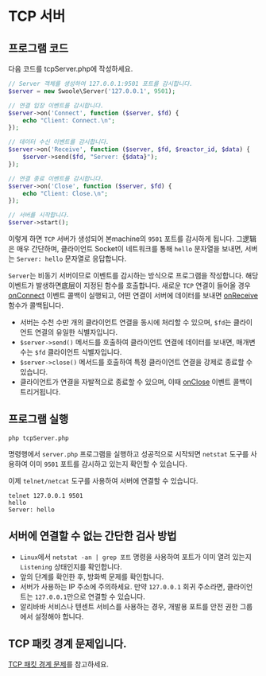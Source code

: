 # TCP 서버

## 프로그램 코드

다음 코드를 tcpServer.php에 작성하세요.

```php
// Server 객체를 생성하여 127.0.0.1:9501 포트를 감시합니다.
$server = new Swoole\Server('127.0.0.1', 9501);

// 연결 입장 이벤트를 감시합니다.
$server->on('Connect', function ($server, $fd) {
    echo "Client: Connect.\n";
});

// 데이터 수신 이벤트를 감시합니다.
$server->on('Receive', function ($server, $fd, $reactor_id, $data) {
    $server->send($fd, "Server: {$data}");
});

// 연결 종료 이벤트를 감시합니다.
$server->on('Close', function ($server, $fd) {
    echo "Client: Close.\n";
});

// 서버를 시작합니다.
$server->start(); 
```

이렇게 하면 `TCP` 서버가 생성되어 본machine의 `9501` 포트를 감시하게 됩니다. 그逻辑은 매우 간단하며, 클라이언트 Socket이 네트워크를 통해 `hello` 문자열을 보내면, 서버는 `Server: hello` 문자열로 응답합니다.

`Server`는 비동기 서버이므로 이벤트를 감시하는 방식으로 프로그램을 작성합니다. 해당 이벤트가 발생하면底层이 지정된 함수를 호출합니다. 새로운 `TCP` 연결이 들어올 경우 [onConnect](/server/events?id=onconnect) 이벤트 콜백이 실행되고, 어떤 연결이 서버에 데이터를 보내면 [onReceive](/server/events?id=onreceive) 함수가 콜백됩니다.

* 서버는 수천 수만 개의 클라이언트 연결을 동시에 처리할 수 있으며, `$fd`는 클라이언트 연결의 유일한 식별자입니다.
* `$server->send()` 메서드를 호출하여 클라이언트 연결에 데이터를 보내면, 매개변수는 `$fd` 클라이언트 식별자입니다.
* `$server->close()` 메서드를 호출하여 특정 클라이언트 연결을 강제로 종료할 수 있습니다.
* 클라이언트가 연결을 자발적으로 종료할 수 있으며, 이때 [onClose](/server/events?id=onclose) 이벤트 콜백이 트리거됩니다.

## 프로그램 실행

```shell
php tcpServer.php
```

명령행에서 `server.php` 프로그램을 실행하고 성공적으로 시작되면 `netstat` 도구를 사용하여 이미 `9501` 포트를 감시하고 있는지 확인할 수 있습니다.

이제 `telnet/netcat` 도구를 사용하여 서버에 연결할 수 있습니다.

```shell
telnet 127.0.0.1 9501
hello
Server: hello
```

## 서버에 연결할 수 없는 간단한 검사 방법

* `Linux`에서 `netstat -an | grep 포트` 명령을 사용하여 포트가 이미 열려 있는지 `Listening` 상태인지를 확인합니다.
* 앞의 단계를 확인한 후, 방화벽 문제를 확인합니다.
* 서버가 사용하는 IP 주소에 주의하세요. 만약 `127.0.0.1` 회귀 주소라면, 클라이언트는 `127.0.0.1`만으로 연결할 수 있습니다.
* 알리바바 서비스나 텐센트 서비스를 사용하는 경우, 개발용 포트를 안전 권한 그룹에서 설정해야 합니다.

## TCP 패킷 경계 문제입니다.

[TCP 패킷 경계 문제](/learn?id=tcp数据包边界问题)를 참고하세요.
